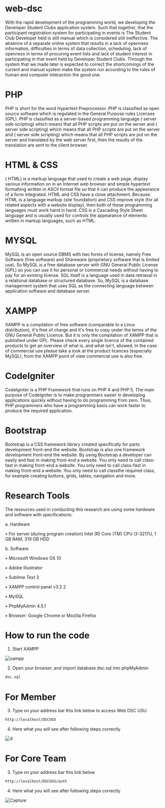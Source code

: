 # web-dsc
With the rapid development of the programming world, we developing the Developer Student Clubs application system. Such that together, that the participant registration system for participating in events is The Student Club Developer held is still manual which is considered still ineffective. The absence of a separate online system that results in a lack of openness information, difficulties in terms of data collection, scheduling, lack of openness in terms of procuring event lists and lack of student interest in participating in that event held by Developer Student Clubs. Through the system that we made later is expected to correct the shortcomings of the current and manual system make the system run according to the rules of human and computer interaction the good one.
# PHP
PHP is short for the word Hypertext Preprocessor. PHP is classified as open source software which is regulated in the General Purpose rules Licenses (GPL). PHP is classified as a server-based programming language ( server side scripting) which means that all PHP scripts are put on the server and ( server side scripting) which means that all PHP scripts are put on the server and ( server side scripting) which means that all PHP scripts are put on the server and translated by the web server first, then the results of the translation are sent 
to the client browser. 
# HTML & CSS
( HTML) is a markup language that used to create a web page, display various information on in an Internet web browser and simple hypertext formatting written in ASCII format file so that it can produce the appearance of a form integrated.
HTML and CSS have a close attachment. Because HTML is a language markup (site foundation) and CSS improve style (for all related aspects with a website display), then both of these programming languages ​​must work hand in hand. CSS is a Cascading Style Sheet language and is usually used for controls the appearance of elements written in markup languages, such as HTML.
# MYSQL
MySQL is an open source DBMS with two forms of license, namely Free Software (free software) and Shareware (proprietary software that is limited use). So MySQL is a free database server with GNU General Public License (GPL) so you can use it for 
personal or commercial needs without having to pay for an existing license. SQL itself is a language used in data retrieval in a relational database or structured database. So, MySQL is a database management system that uses SQL as the connecting language between application software and database server. 
# XAMPP
XAMPP is a compilation of free software (comparable to a Linux distribution), it's free of charge and it's free to copy under the terms of the GNU General Public Licence. But it is only the compilation of XAMPP that is published under GPL. Please check every single licence of the contained products to get an overview of what is, and what isn't, allowed. In the case of commercial use please take a look at the product licences (especially MySQL), from the XAMPP point of view commercial use is also free.
#  CodeIgniter
CodeIgniter is a PHP Framework that runs on PHP 4 and PHP 5. The main purpose of CodeIgniter is to make programmers easier in developing applications quickly without having to do programming from zero. Thus, PHP programmers who have a programming basis can work faster to produce the required application.
#  Bootstrap
Bootstrap is a CSS framework library created specifically for parts development front-end the website. Bootstrap is also one framework development front-end the website. 
By using Bootstrap a developer can easily and fast in making front-end a website. You only need to call class-fast in making front-end a website. You only need to call class-fast in making front-end a website. You only need to call classthe required class, for example creating buttons, grids, tables, navigation and more. 
# Research Tools 
The resources used in conducting this research are using some hardware and software with specifications: 

a. Hardware 

  • For server (during program creation) Intel (R) Core (TM) CPU i3-3217U, 1 GB RAM, 319 GB HDD 
  
b. Software 

  • Microsoft Windows OS 10 
  
  • Adobe Illustrator 
  
  • Sublime Text 3 
  
  • XAMPP control panel v3.2.2 
  
  • MySQL 
  
  • PhpMyAdmin 4.5.1 
  
  • Browser: Google Chrome or Mozilla Firefox
  
# How to run the code 

1. Start XAMPP

![xampp](https://user-images.githubusercontent.com/56258766/80678092-7185eb80-8ae4-11ea-9ac9-5a5bb01b8bab.PNG)

2. Open your browser, and import database dsc.sql into phpMyAdmin
```bash
dsc.sql
```

# For Member

3. Type on your address bar this link below to access Web DSC USU

```bash
http://localhost/DSCUSU
```

4. Here what you will see after following steps correctly

![4](https://user-images.githubusercontent.com/56258766/80680083-561cdf80-8ae8-11ea-9a9b-cb087234065e.PNG)

# For Core Team

3. Type on your address bar this link below
```bash
http://localhost/DSCUSU/auth
```
4. Here what you will see after following steps correctly

![Capture](https://user-images.githubusercontent.com/56574794/80686150-7ce01380-8af2-11ea-999e-089603f66108.JPG)





